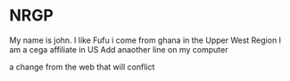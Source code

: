 # NRGP

My name is john. I like Fufu
i come from ghana in the Upper West Region
I am a cega affiliate in US
Add anaother line on my computer

a change from the web that will conflict
